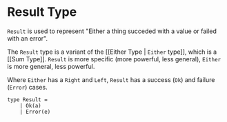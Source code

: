 ---
---

# Result Type

`Result` is used to represent "Either a thing succeded with a value or failed with an error".

The `Result` type is a variant of the [[Either Type | `Either` type]], which is a [[Sum Type]]. `Result` is more specific (more powerful, less general), `Either` is more general, less powerful. 

Where `Either` has a `Right` and `Left`, `Result` has a success (`Ok`) and failure (`Error`) cases.

```
type Result =
	| Ok(a)
	| Error(e)
```

